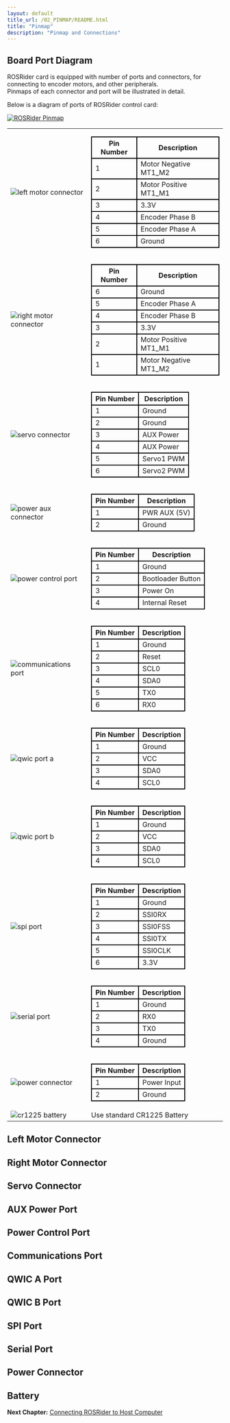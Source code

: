 ```yaml
---
layout: default
title_url: /02_PINMAP/README.html
title: "Pinmap"
description: "Pinmap and Connections"
---
```


## Board Port Diagram

ROSRider card is equipped with number of ports and connectors, for connecting to encoder motors, and other peripherals.  
Pinmaps of each connector and port will be illustrated in detail.  

Below is a diagram of ports of ROSRider control card:  
  
[![ROSRider Pinmap](../images/ROSRider4D_portmap.png)](https://acada.dev/products)

<style type="text/css">

  table.pinmap tbody tr td {
  	border: 2px solid black;
  }

  table.pinmap thead th {
  	border: 2px solid black;
  }

</style>

<table id="portmap">
<tbody>
<tr>
	<td style="border:none;"><img src="../images/pinmap/con_left_motor.png" alt="left motor connector"></td>
	<td style="border:none; vertical-align:middle;">
	    <table class="pinmap">
	    	<thead>
	    		<th>Pin Number</th>
	    		<th>Description</th>
	    	</thead>
	    	<tbody>
		    	<tr>
		    		<td>1</td>
		    		<td>Motor Negative MT1_M2</td>
		    	</tr>
		    	<tr>
		    		<td>2</td>
		    		<td>Motor Positive MT1_M1</td>
		    	</tr>   
		    	<tr>
		    		<td>3</td>
		    		<td>3.3V</td>
		    	</tr>   
		    	<tr>
		    		<td>4</td>
		    		<td>Encoder Phase B</td>
		    	</tr>  
		    	<tr>
		    		<td>5</td>
		    		<td>Encoder Phase A</td>
		    	</tr>  
		    	<tr>
		    		<td>6</td>
		    		<td>Ground</td>
		    	</tr>
	    	</tbody>     	    	    	   	 	
	    </table>
	</td>
</tr>
<tr></tr>
<tr>
	<td style="border:none;"><img src="../images/pinmap/con_right_motor.png" alt="right motor connector"></td>
	<td style="border:none; vertical-align:middle;">
	    <table class="pinmap">
	    	<thead>
	    		<th>Pin Number</th>
	    		<th>Description</th>
	    	</thead>
	    	<tbody>
		    	<tr>
		    		<td>6</td>
		    		<td>Ground</td>
		    	</tr>
		    	<tr>
		    		<td>5</td>
		    		<td>Encoder Phase A</td>
		    	</tr>   
		    	<tr>
		    		<td>4</td>
		    		<td>Encoder Phase B</td>
		    	</tr>   
		    	<tr>
		    		<td>3</td>
		    		<td>3.3V</td>
		    	</tr>  
		    	<tr>
		    		<td>2</td>
		    		<td>Motor Positive MT1_M1</td>
		    	</tr>  
		    	<tr>
		    		<td>1</td>
		    		<td>Motor Negative MT1_M2</td>
		    	</tr>
	    	</tbody>  	    	    	   	 	
	    </table>		
	</td>
</tr>
<tr>
	<td style="border:none;"><img src="../images/pinmap/con_servo.png" alt="servo connector"></td>
	<td style="border:none; vertical-align:middle;">
	    <table class="pinmap">
	    	<thead>
	    		<th>Pin Number</th>
	    		<th>Description</th>
	    	</thead>
	    	<tbody>
		    	<tr>
		    		<td>1</td>
		    		<td>Ground</td>
		    	</tr> 
		    	<tr>
		    		<td>2</td>
		    		<td>Ground</td>
		    	</tr>   
		    	<tr>
		    		<td>3</td>
		    		<td>AUX Power</td>
		    	</tr> 
		    	<tr>
		    		<td>4</td>
		    		<td>AUX Power</td>
		    	</tr>
		    	<tr>
		    		<td>5</td>
		    		<td>Servo1 PWM</td>
		    	</tr>   
		    	<tr>
		    		<td>6</td>
		    		<td>Servo2 PWM</td>
		    	</tr>
	    	</tbody>   	 	   	    	    	    	   	 	
	    </table>		
	</td>
</tr>
<tr>
	<td style="border:none;"><img src="../images/pinmap/con_power_aux.png" alt="power aux connector"></td>
	<td style="border:none; vertical-align:middle;">
	    <table class="pinmap">
	    	<thead>
	    		<th>Pin Number</th>
	    		<th>Description</th>
	    	</thead>
	    	<tbody>
		    	<tr>
		    		<td>1</td>
		    		<td>PWR AUX (5V)</td>
		    	</tr> 
		    	<tr>
		    		<td>2</td>
		    		<td>Ground</td>
		    	</tr>
	    	</tbody> 	 	   	    	    	    	   	 	
	    </table>		
	</td>
</tr>
<tr>
	<td style="border:none;"><img src="../images/pinmap/con_power_control.png" alt="power control port"></td>
	<td style="border:none; vertical-align:middle;">
	    <table class="pinmap">
	    	<thead>
	    		<th>Pin Number</th>
	    		<th>Description</th>
	    	</thead>
	    	<tbody>
		    	<tr>
		    		<td>1</td>
		    		<td>Ground</td>
		    	</tr> 
		    	<tr>
		    		<td>2</td>
		    		<td>Bootloader Button</td>
		    	</tr>   
		    	<tr>
		    		<td>3</td>
		    		<td>Power On</td>
		    	</tr>  
		    	<tr>
		    		<td>4</td>
		    		<td>Internal Reset</td>
		    	</tr>
	    	</tbody>   	   	 	 	   	    	    	    	   	 	
	    </table>		
	</td>
</tr>
<tr>
	<td style="border:none;"><img src="../images/pinmap/con_comm.png" alt="communications port"></td>
	<td style="border:none; vertical-align:middle;">
	    <table class="pinmap">
	    	<thead>
	    		<th>Pin Number</th>
	    		<th>Description</th>
	    	</thead>
	    	<tbody>
		    	<tr>
		    		<td>1</td>
		    		<td>Ground</td>
		    	</tr> 
		    	<tr>
		    		<td>2</td>
		    		<td>Reset</td>
		    	</tr>  
		    	<tr>
		    		<td>3</td>
		    		<td>SCL0</td>
		    	</tr> 
		    	<tr>
		    		<td>4</td>
		    		<td>SDA0</td>
		    	</tr>  
		    	<tr>
		    		<td>5</td>
		    		<td>TX0</td>
		    	</tr> 
		    	<tr>
		    		<td>6</td>
		    		<td>RX0</td>
		    	</tr>
	    	</tbody>     	    	  	 	   	    	    	    	   	 	
	    </table>		
	</td>
</tr>
<tr>
	<td style="border:none;"><img src="../images/pinmap/con_qwic_a.png" alt="qwic port a"></td>
	<td style="border:none; vertical-align:middle;">
		<table class="pinmap">
	    	<thead>
	    		<th>Pin Number</th>
	    		<th>Description</th>
	    	</thead>
	    	<tbody>
		    	<tr>
		    		<td>1</td>
		    		<td>Ground</td>
		    	</tr> 
		    	<tr>
		    		<td>2</td>
		    		<td>VCC</td>
		    	</tr>   
		    	<tr>
		    		<td>3</td>
		    		<td>SDA0</td>
		    	</tr>    
		    	<tr>
		    		<td>4</td>
		    		<td>SCL0</td>
		    	</tr>
	    	</tbody>    	  	 	 	   	    	    	    	   	 	
	    </table>
	</td>
</tr>
<tr>
	<td style="border:none;"><img src="../images/pinmap/con_qwic_b.png" alt="qwic port b"></td>
	<td style="border:none; vertical-align:middle;">
	    <table class="pinmap">
	    	<thead>
	    		<th>Pin Number</th>
	    		<th>Description</th>
	    	</thead>
	    	<tbody>
		    	<tr>
		    		<td>1</td>
		    		<td>Ground</td>
		    	</tr> 
		    	<tr>
		    		<td>2</td>
		    		<td>VCC</td>
		    	</tr>   
		    	<tr>
		    		<td>3</td>
		    		<td>SDA0</td>
		    	</tr>    
		    	<tr>
		    		<td>4</td>
		    		<td>SCL0</td>
		    	</tr>
	    	</tbody>  	 	   	    	    	    	   	 	
	    </table>		
	</td>
</tr>
<tr>
	<td style="border:none;"><img src="../images/pinmap/con_spi.png" alt="spi port"></td>
	<td style="border:none; vertical-align:middle;">
	    <table class="pinmap">
	    	<thead>
	    		<th>Pin Number</th>
	    		<th>Description</th>
	    	</thead>
	    	<tbody>
		    	<tr>
		    		<td>1</td>
		    		<td>Ground</td>
		    	</tr> 
		    	<tr>
		    		<td>2</td>
		    		<td>SSI0RX</td>
		    	</tr>   
		    	<tr>
		    		<td>3</td>
		    		<td>SSI0FSS</td>
		    	</tr> 
		    	<tr>
		    		<td>4</td>
		    		<td>SSI0TX</td>
		    	</tr>   
		    	<tr>
		    		<td>5</td>
		    		<td>SSI0CLK</td>
		    	</tr> 
		    	<tr>
		    		<td>6</td>
		    		<td>3.3V</td>
		    	</tr>
	    	</tbody>      	    	 	 	   	    	    	    	   	 	
	    </table>		
	</td>
</tr>
<tr>
	<td style="border:none;"><img src="../images/pinmap/con_serial.png" alt="serial port"></td>
	<td style="border:none; vertical-align:middle;">
	    <table class="pinmap">
	    	<thead>
	    		<th>Pin Number</th>
	    		<th>Description</th>
	    	</thead>
	    	<tbody>
		    	<tr>
		    		<td>1</td>
		    		<td>Ground</td>
		    	</tr> 
		    	<tr>
		    		<td>2</td>
		    		<td>RX0</td>
		    	</tr>   
		    	<tr>
		    		<td>3</td>
		    		<td>TX0</td>
		    	</tr> 
		     	<tr>
		    		<td>4</td>
		    		<td>Ground</td>
		    	</tr>
	    	</tbody>  	    	 	 	   	    	    	    	   	 	
	    </table>		
	</td>
</tr>
<tr>
	<td style="border:none;"><img src="../images/pinmap/con_xt30.png" alt="power connector"></td>
	<td style="border:none; vertical-align:middle;">
	    <table class="pinmap">
	    	<thead>
	    		<th>Pin Number</th>
	    		<th>Description</th>
	    	</thead>
	    	<tbody>
		    	<tr>
		    		<td>1</td>
		    		<td>Power Input</td>
		    	</tr> 
		    	<tr>
		    		<td>2</td>
		    		<td>Ground</td>
		    	</tr>
	    	</tbody> 	 	   	    	    	    	   	 	
	    </table>		
	</td>
</tr>
<tr>
	<td style="border:none;"><img src="../images/pinmap/con_battery.png" alt="cr1225 battery"></td>
	<td style="border:none; vertical-align:middle;">Use standard CR1225 Battery</td>
</tr>
</tbody>
</table>

## Left Motor Connector
## Right Motor Connector
## Servo Connector
## AUX Power Port
## Power Control Port
## Communications Port
## QWIC A Port
## QWIC B Port
## SPI Port
## Serial Port
## Power Connector
## Battery

__Next Chapter:__ [Connecting ROSRider to Host Computer](../03_CONNECT/README.md)